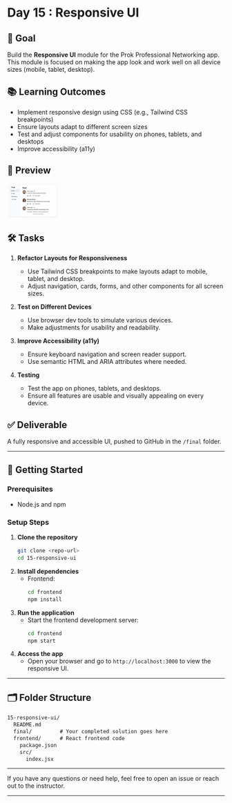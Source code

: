 # Day 15 : Responsive UI

## 🎯 Goal

Build the **Responsive UI** module for the Prok Professional Networking app. This module is focused on making the app look and work well on all device sizes (mobile, tablet, desktop).

## 📚 Learning Outcomes

- Implement responsive design using CSS (e.g., Tailwind CSS breakpoints)
- Ensure layouts adapt to different screen sizes
- Test and adjust components for usability on phones, tablets, and desktops
- Improve accessibility (a11y)

## 📸 Preview

<img src="desktop-view.png" alt="Desktop View" width="120"/>

## 🛠️ Tasks

1. **Refactor Layouts for Responsiveness**

   - Use Tailwind CSS breakpoints to make layouts adapt to mobile, tablet, and desktop.
   - Adjust navigation, cards, forms, and other components for all screen sizes.

2. **Test on Different Devices**

   - Use browser dev tools to simulate various devices.
   - Make adjustments for usability and readability.

3. **Improve Accessibility (a11y)**

   - Ensure keyboard navigation and screen reader support.
   - Use semantic HTML and ARIA attributes where needed.

4. **Testing**
   - Test the app on phones, tablets, and desktops.
   - Ensure all features are usable and visually appealing on every device.

## ✅ Deliverable

A fully responsive and accessible UI, pushed to GitHub in the `/final` folder.

---

## 🚀 Getting Started

### Prerequisites

- Node.js and npm

### Setup Steps

1. **Clone the repository**
   ```bash
   git clone <repo-url>
   cd 15-responsive-ui
   ```
2. **Install dependencies**
   - Frontend:
     ```bash
     cd frontend
     npm install
     ```
3. **Run the application**
   - Start the frontend development server:
     ```bash
     cd frontend
     npm start
     ```
4. **Access the app**
   - Open your browser and go to `http://localhost:3000` to view the responsive UI.

---

## 🗂️ Folder Structure

```
15-responsive-ui/
  README.md
  final/         # Your completed solution goes here
  frontend/      # React frontend code
    package.json
    src/
      index.jsx
```

---

If you have any questions or need help, feel free to open an issue or reach out to the instructor.

---
